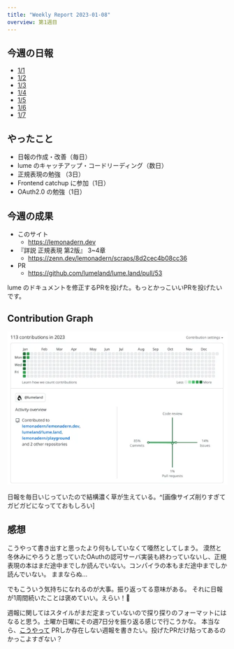 ```yaml
---
title: "Weekly Report 2023-01-08"
overview: 第1週目
---
```


## 今週の日報

- [1/1](/nightly/2023/01/01/)
- [1/2](/nightly/2023/01/02/)
- [1/3](/nightly/2023/01/03/)
- [1/4](/nightly/2023/01/04/)
- [1/5](/nightly/2023/01/05/)
- [1/6](/nightly/2023/01/06/)
- [1/7](/nightly/2023/01/07/)

## やったこと

- 日報の作成・改善（毎日）
- lume のキャッチアップ・コードリーディング（数日）
- 正規表現の勉強 （3日）
- Frontend catchup に参加（1日）
- OAuth2.0 の勉強（1日）

## 今週の成果

- このサイト
  - https://lemonadern.dev
- 『詳説 正規表現 第2版』 3~4章
  - https://zenn.dev/lemonadern/scraps/8d2cec4b08cc36
- PR
  - https://github.com/lumeland/lume.land/pull/53

lume のドキュメントを修正するPRを投げた。もっとかっこいいPRを投げたいです。

## Contribution Graph

![contributions](contributions.webp)

日報を毎日いじっていたので結構濃く草が生えている。^[画像サイズ削りすぎてガビガビになってておもしろい]

## 感想

こうやって書き出すと思ったより何もしていなくて唖然としてしまう。
漠然と冬休みにやろうと思っていたOAuthの認可サーバ実装も終わっていないし、正規表現の本はまだ途中までしか読んでいない。コンパイラの本もまだ途中までしか読んでいない。
ままならぬ...

でもこういう気持ちになれるのが大事。振り返ってる意味がある。
それに日報が1周間続いたことは褒めていい。えらい！:tada:

週報に関してはスタイルがまだ定まっていないので探り探りのフォーマットにはなると思う。土曜か日曜にその週7日分を振り返る感じで行こうかな。
本当なら、[こうやって](https://maguro.dev/weekly-report-2021-09-27/)
PRしか存在しない週報を書きたい。投げたPRだけ貼ってあるのかっこよすぎない？
